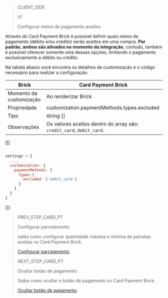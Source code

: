 > CLIENT_SIDE
>
> h1
>
> Configurar meios de pagamento aceitos

Através do Card Payment Brick é possível definir quais meios de pagamento (débito e/ou crédito) serão aceitos em uma compra. **Por padrão, ambos são ativados no momento da integração**, contudo, também é possível oferecer somente uma dessas opções, limitando o pagamento exclusivamente a débito ou crédito.

Na tabela abaixo você encontra os detalhes da customização e o código necessário para realizar a configuração.

| Brick  | Card Payment Brick  |
| --- | --- |
| Momento da customização  | Ao renderizar Brick  |
| Propriedade  | customization.paymentMethods.types.excluded |
| Tipo  | string [] |
| Observações  | Os valores aceitos dentro do array são: `credit_card`, `debit_card`.  |

[[[
```Javascript

settings = {
  ...,
  customization: {
    paymentMethods: {
      types:{
        excluded: ['debit_card']
      }
    }
  }
}
```
]]]

> PREV_STEP_CARD_PT
>
> Configurar parcelamento
>
> saiba como configurar quantidade máxima e mínima de parcelas aceitas no Card Payment Brick.
>
> [Configurar parcelamento](/developers/pt/docs/checkout-bricks/card-payment-brick/additional-customization/configure-installments)

> NEXT_STEP_CARD_PT
>
> Ocultar botão de pagamento
>
> Saiba como ocultar o botão de pagamento no Card Payment Brick.
>
> [Ocultar botão de pagamento](/developers/pt/docs/checkout-bricks/card-payment-brick/additional-customization/hide-payment-button)